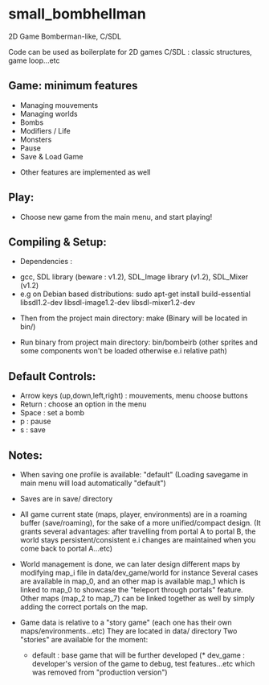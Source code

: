 # small_bombhellman
2D Game Bomberman-like, C/SDL

Code can be used as boilerplate for 2D games C/SDL : classic structures, game loop...etc

Game: minimum features
-------------------
- Managing mouvements
- Managing worlds
- Bombs
- Modifiers / Life
- Monsters
- Pause
- Save & Load Game
+ Other features are implemented as well

Play:
----
- Choose new game from the main menu, and start playing!

Compiling & Setup:
-----------------
- Dependencies : 
* gcc, SDL library (beware : v1.2), SDL_Image library (v1.2), SDL_Mixer (v1.2)
* e.g on Debian based distributions:
  sudo apt-get install build-essential libsdl1.2-dev libsdl-image1.2-dev libsdl-mixer1.2-dev

- Then from the project main directory: make
  (Binary will be located in bin/)

- Run binary from project main directory: bin/bombeirb
(other sprites and some components won't be loaded otherwise e.i relative path)

Default Controls:
----------------
- Arrow keys (up,down,left,right) : mouvements, menu choose buttons
- Return : choose an option in the menu
- Space : set a bomb
- p : pause
- s : save

Notes:
-----
- When saving one profile is available: "default"
  (Loading savegame in main menu will load automatically "default")
- Saves are in save/ directory

- All game current state (maps, player, environments) are in a roaming buffer (save/roaming), for the sake of a more unified/compact design.
(It grants several advantages: after travelling from portal A to portal B, the world stays persistent/consistent e.i changes are maintained when you come back to portal A...etc)

- World management is done, we can later design different maps by modifying map_i file in data/dev_game/world for instance
  Several cases are available in map_0, and an other map is available map_1 which is linked to map_0 to showcase the "teleport through portals" feature.
  Other maps (map_2 to map_7) can be linked together as well by simply adding the correct portals on the map.

- Game data is relative to a "story game" (each one has their own maps/environments...etc)
  They are located in data/ directory
  Two "stories" are available for the moment:
  * default : base game that will be further developed
  (* dev_game : developer's version of the game to debug, test features...etc which was removed from "production version")

